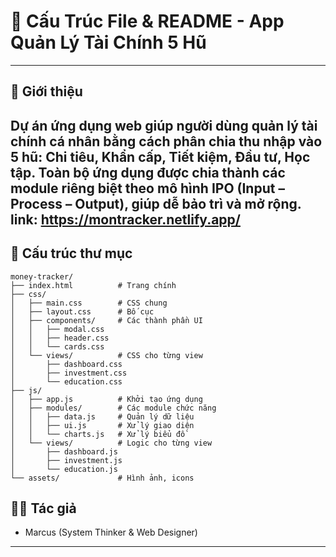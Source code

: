 # 📁 Cấu Trúc File & README - App Quản Lý Tài Chính 5 Hũ

---

## 🧾 Giới thiệu

Dự án ứng dụng web giúp người dùng quản lý tài chính cá nhân bằng cách phân chia thu nhập vào 5 hũ: **Chi tiêu, Khẩn cấp, Tiết kiệm, Đầu tư, Học tập**. Toàn bộ ứng dụng được chia thành các module riêng biệt theo mô hình **IPO (Input – Process – Output)**, giúp dễ bảo trì và mở rộng.
link: https://montracker.netlify.app/
---

## 🧩 Cấu trúc thư mục

```
money-tracker/
├── index.html          # Trang chính
├── css/
│   ├── main.css        # CSS chung
│   ├── layout.css      # Bố cục
│   ├── components/     # Các thành phần UI
│   │   ├── modal.css
│   │   ├── header.css
│   │   └── cards.css
│   └── views/          # CSS cho từng view
│       ├── dashboard.css
│       ├── investment.css
│       └── education.css
├── js/
│   ├── app.js          # Khởi tạo ứng dụng
│   ├── modules/        # Các module chức năng
│   │   ├── data.js     # Quản lý dữ liệu
│   │   ├── ui.js       # Xử lý giao diện
│   │   └── charts.js   # Xử lý biểu đồ
│   └── views/          # Logic cho từng view
│       ├── dashboard.js
│       ├── investment.js
│       └── education.js
└── assets/             # Hình ảnh, icons
```

## 👩‍💻 Tác giả

* Marcus (System Thinker & Web Designer)

---


